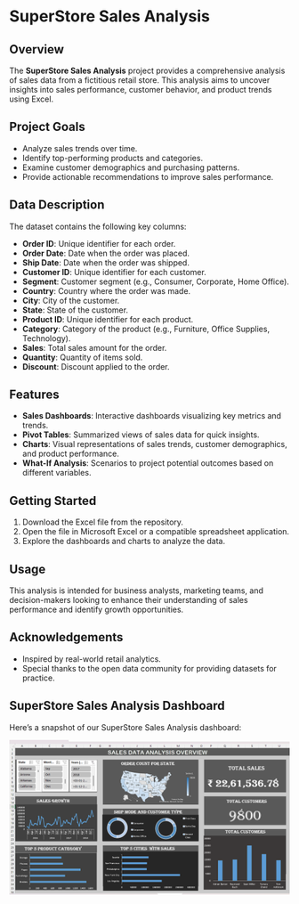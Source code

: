# SuperStore Sales Analysis

## Overview

The **SuperStore Sales Analysis** project provides a comprehensive analysis of sales data from a fictitious retail store. This analysis aims to uncover insights into sales performance, customer behavior, and product trends using Excel.

## Project Goals

- Analyze sales trends over time.
- Identify top-performing products and categories.
- Examine customer demographics and purchasing patterns.
- Provide actionable recommendations to improve sales performance.

## Data Description

The dataset contains the following key columns:

- **Order ID**: Unique identifier for each order.
- **Order Date**: Date when the order was placed.
- **Ship Date**: Date when the order was shipped.
- **Customer ID**: Unique identifier for each customer.
- **Segment**: Customer segment (e.g., Consumer, Corporate, Home Office).
- **Country**: Country where the order was made.
- **City**: City of the customer.
- **State**: State of the customer.
- **Product ID**: Unique identifier for each product.
- **Category**: Category of the product (e.g., Furniture, Office Supplies, Technology).
- **Sales**: Total sales amount for the order.
- **Quantity**: Quantity of items sold.
- **Discount**: Discount applied to the order.

## Features

- **Sales Dashboards**: Interactive dashboards visualizing key metrics and trends.
- **Pivot Tables**: Summarized views of sales data for quick insights.
- **Charts**: Visual representations of sales trends, customer demographics, and product performance.
- **What-If Analysis**: Scenarios to project potential outcomes based on different variables.

## Getting Started

1. Download the Excel file from the repository.
2. Open the file in Microsoft Excel or a compatible spreadsheet application.
3. Explore the dashboards and charts to analyze the data.

## Usage

This analysis is intended for business analysts, marketing teams, and decision-makers looking to enhance their understanding of sales performance and identify growth opportunities.

## Acknowledgements

- Inspired by real-world retail analytics.
- Special thanks to the open data community for providing datasets for practice.

## SuperStore Sales Analysis Dashboard 
Here’s a snapshot of our SuperStore Sales Analysis dashboard:

![ SuperStore Sales ](ex.png)

